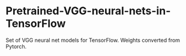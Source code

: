 # Pretrained-VGG-neural-nets-in-TensorFlow
Set of VGG neural net models for TensorFlow. Weights converted from Pytorch.

